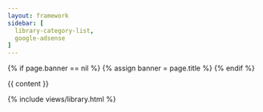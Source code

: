 ```yaml
---
layout: framework
sidebar: [
  library-category-list,
  google-adsense
]
---
```


<div class="articles">
  {% if page.banner == nil %}
    {% assign banner = page.title %}
  {% endif %}

  {{ content }}

  {% include views/library.html %}
</div>